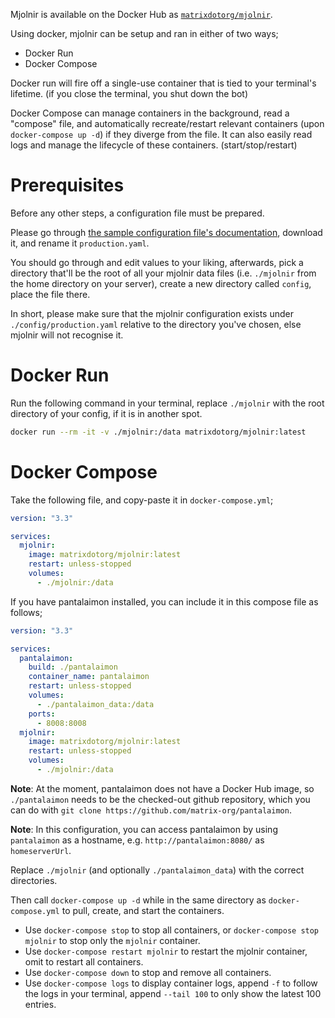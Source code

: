 Mjolnir is available on the Docker Hub as [`matrixdotorg/mjolnir`](https://hub.docker.com/r/matrixdotorg/mjolnir).

Using docker, mjolnir can be setup and ran in either of two ways;
- Docker Run
- Docker Compose

Docker run will fire off a single-use container that is tied to your terminal's lifetime. (if you close the terminal, you shut down the bot)

Docker Compose can manage containers in the background, read a "compose" file, and automatically
recreate/restart relevant containers (upon `docker-compose up -d`) if they diverge from the file. It
can also easily read logs and manage the lifecycle of these containers. (start/stop/restart)

# Prerequisites

Before any other steps, a configuration file must be prepared.

Please go through [the sample configuration file's documentation](../config/default.yaml), download it, and rename it `production.yaml`.

You should go through and edit values to your liking, afterwards, pick a directory that'll be the root of all your mjolnir data files (i.e. `./mjolnir` from the home directory on your server), create a new directory called `config`, place the file there.

In short, please make sure that the mjolnir configuration exists under `./config/production.yaml` relative to the directory you've chosen, else mjolnir will not recognise it.

# Docker Run

Run the following command in your terminal, replace `./mjolnir` with the root directory of your config, if it is in another spot.

```bash
docker run --rm -it -v ./mjolnir:/data matrixdotorg/mjolnir:latest
```

# Docker Compose

Take the following file, and copy-paste it in `docker-compose.yml`;

```yaml
version: "3.3"

services:
  mjolnir:
    image: matrixdotorg/mjolnir:latest
    restart: unless-stopped
    volumes:
      - ./mjolnir:/data
```

If you have pantalaimon installed, you can include it in this compose file as follows;

```yaml
version: "3.3"

services:
  pantalaimon:
    build: ./pantalaimon
    container_name: pantalaimon
    restart: unless-stopped
    volumes:
      - ./pantalaimon_data:/data
    ports:
      - 8008:8008
  mjolnir:
    image: matrixdotorg/mjolnir:latest
    restart: unless-stopped
    volumes:
      - ./mjolnir:/data
```

**Note**: At the moment, pantalaimon does not have a Docker Hub image, so `./pantalaimon` needs to be the checked-out github repository, which you can do with `git clone https://github.com/matrix-org/pantalaimon`.

**Note**: In this configuration, you can access pantalaimon by using `pantalaimon` as a hostname, e.g. `http://pantalaimon:8080/` as `homeserverUrl`.

Replace `./mjolnir` (and optionally `./pantalaimon_data`) with the correct directories.

Then call `docker-compose up -d` while in the same directory as `docker-compose.yml` to pull, create, and start the containers.

- Use `docker-compose stop` to stop all containers, or `docker-compose stop mjolnir` to stop only the `mjolnir` container.
- Use `docker-compose restart mjolnir` to restart the mjolnir container, omit to restart all containers.
- Use `docker-compose down` to stop and remove all containers.
- Use `docker-compose logs` to display container logs, append `-f` to follow the logs in your terminal, append `--tail 100` to only show the latest 100 entries.